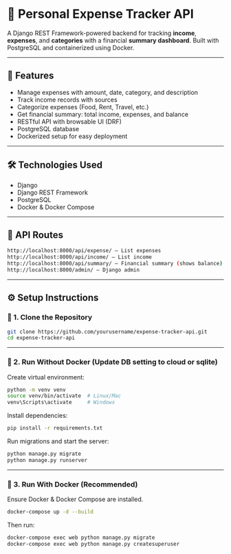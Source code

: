 # 💸 Personal Expense Tracker API

A Django REST Framework-powered backend for tracking **income**, **expenses**, and **categories** with a financial **summary dashboard**. Built with PostgreSQL and containerized using Docker.

---

## 🚀 Features

- Manage expenses with amount, date, category, and description
- Track income records with sources
- Categorize expenses (Food, Rent, Travel, etc.)
- Get financial summary: total income, expenses, and balance
- RESTful API with browsable UI (DRF)
- PostgreSQL database
- Dockerized setup for easy deployment

---

## 🛠️ Technologies Used

- Django
- Django REST Framework
- PostgreSQL
- Docker & Docker Compose

---

## 🚏 API Routes

```bash
http://localhost:8000/api/expense/ — List expenses
http://localhost:8000/api/income/ — List income
http://localhost:8000/api/summary/ — Financial summary (shows balance)
http://localhost:8000/admin/ — Django admin
```

---
## ⚙️ Setup Instructions

### 🔧 1. Clone the Repository

```bash
git clone https://github.com/yourusername/expense-tracker-api.git
cd expense-tracker-api
```

---
### 🐍 2. Run Without Docker (Update DB setting to cloud or sqlite)

Create virtual environment:

```bash
python -m venv venv
source venv/bin/activate  # Linux/Mac
venv\Scripts\activate     # Windows
```

Install dependencies:

```bash
pip install -r requirements.txt
```

Run migrations and start the server:

```bash
python manage.py migrate
python manage.py runserver
```

---
### 🐳 3. Run With Docker (Recommended)

Ensure Docker & Docker Compose are installed.

```bash
docker-compose up -d --build
```

Then run:

```bash
docker-compose exec web python manage.py migrate
docker-compose exec web python manage.py createsuperuser
```